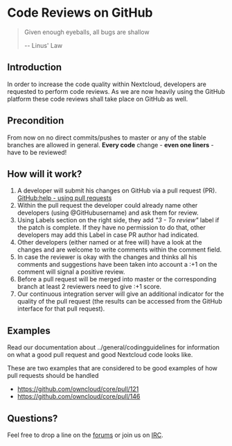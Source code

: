 Code Reviews on GitHub
======================

> Given enough eyeballs, all bugs are shallow
>
> -- Linus' Law

Introduction
------------

In order to increase the code quality within Nextcloud, developers are
requested to perform code reviews. As we are now heavily using the
GitHub platform these code reviews shall take place on GitHub as well.

Precondition
------------

From now on no direct commits/pushes to master or any of the stable
branches are allowed in general. **Every code** change - **even one
liners** - have to be reviewed!

How will it work?
-----------------

1.  A developer will submit his changes on GitHub via a pull request
    (PR). [GitHub:help - using pull
    requests](https://help.GitHub.com/articles/using-pull-requests)
2.  Within the pull request the developer could already name other
    developers (using
    @GitHubusername) and ask them for review.
3.  Using Labels section on the right side, they add *"3 - To review"*
    label if the patch is complete. If they have no permission to do
    that, other developers may add this Label in case PR author
    had indicated.
4.  Other developers (either named or at free will) have a look at the
    changes and are welcome to write comments within the comment field.
5.  In case the reviewer is okay with the changes and thinks all his
    comments and suggestions have been taken into account a :+1 on the
    comment will signal a positive review.
6.  Before a pull request will be merged into master or the
    corresponding branch at least 2 reviewers need to give :+1 score.
7.  Our continuous integration server will give an additional indicator
    for the quality of the pull request (the results can be accessed
    from the GitHub interface for that pull request).

Examples
--------

Read our documentation about ../general/codingguidelines for information
on what a good pull request and good Nextcloud code looks like.

These are two examples that are considered to be good examples of how
pull requests should be handled

-   <https://github.com/owncloud/core/pull/121>
-   <https://github.com/owncloud/core/pull/146>

Questions?
----------

Feel free to drop a line on the [forums](https://help.nextcloud.com/) or
join us on [IRC](http://webchat.freenode.net/?channels=nextcloud-dev).
